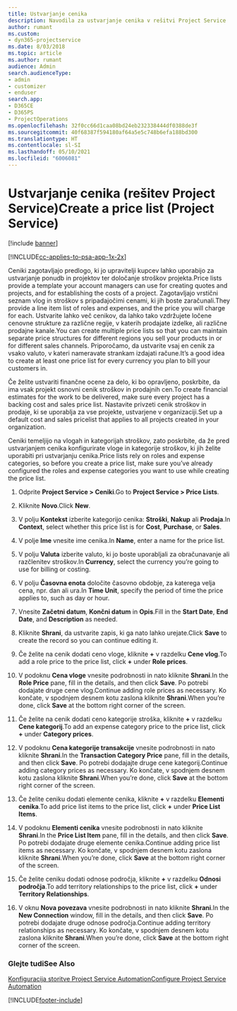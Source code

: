 ```yaml
---
title: Ustvarjanje cenika
description: Navodila za ustvarjanje cenika v rešitvi Project Service
author: rumant
ms.custom:
- dyn365-projectservice
ms.date: 8/03/2018
ms.topic: article
ms.author: rumant
audience: Admin
search.audienceType:
- admin
- customizer
- enduser
search.app:
- D365CE
- D365PS
- ProjectOperations
ms.openlocfilehash: 32f0cc66d1caa08bd24eb232338444df0388de3f
ms.sourcegitcommit: 40f68387f594180af64a5e5c748b6efa188bd300
ms.translationtype: HT
ms.contentlocale: sl-SI
ms.lasthandoff: 05/10/2021
ms.locfileid: "6006081"
---
```

# <a name="create-a-price-list-project-service"></a><span data-ttu-id="2f7ec-103">Ustvarjanje cenika (rešitev Project Service)</span><span class="sxs-lookup"><span data-stu-id="2f7ec-103">Create a price list (Project Service)</span></span>

[!include [banner](../includes/psa-now-project-operations.md)]

[!INCLUDE[cc-applies-to-psa-app-1x-2x](../includes/cc-applies-to-psa-app-1x-2x.md)]

<span data-ttu-id="2f7ec-104">Ceniki zagotavljajo predlogo, ki jo upravitelji kupcev lahko uporabijo za ustvarjanje ponudb in projektov ter določanje stroškov projekta.</span><span class="sxs-lookup"><span data-stu-id="2f7ec-104">Price lists provide a template your account managers can use for creating quotes and projects, and for establishing the costs of a project.</span></span> <span data-ttu-id="2f7ec-105">Zagotavljajo vrstični seznam vlog in stroškov s pripadajočimi cenami, ki jih boste zaračunali.</span><span class="sxs-lookup"><span data-stu-id="2f7ec-105">They provide a line item list of roles and expenses, and the price you will charge for each.</span></span> <span data-ttu-id="2f7ec-106">Ustvarite lahko več cenikov, da lahko tako vzdržujete ločene cenovne strukture za različne regije, v katerih prodajate izdelke, ali različne prodajne kanale.</span><span class="sxs-lookup"><span data-stu-id="2f7ec-106">You can create multiple price lists so that you can maintain separate price structures for different regions you sell your products in or for different sales channels.</span></span> <span data-ttu-id="2f7ec-107">Priporočamo, da ustvarite vsaj en cenik za vsako valuto, v kateri nameravate strankam izdajati račune.</span><span class="sxs-lookup"><span data-stu-id="2f7ec-107">It’s a good idea to create at least one price list for every currency you plan to bill your customers in.</span></span>  
  
<span data-ttu-id="2f7ec-108">Če želite ustvariti finančne ocene za delo, ki bo opravljeno, poskrbite, da ima vsak projekt osnovni cenik stroškov in prodajnih cen.</span><span class="sxs-lookup"><span data-stu-id="2f7ec-108">To create financial estimates for the work to be delivered, make sure every project has a backing cost and sales price list.</span></span> <span data-ttu-id="2f7ec-109">Nastavite privzeti cenik stroškov in prodaje, ki se uporablja za vse projekte, ustvarjene v organizaciji.</span><span class="sxs-lookup"><span data-stu-id="2f7ec-109">Set up a default cost and sales pricelist that applies to all projects created in your organization.</span></span>  
  
<span data-ttu-id="2f7ec-110">Ceniki temeljijo na vlogah in kategorijah stroškov, zato poskrbite, da že pred ustvarjanjem cenika konfigurirate vloge in kategorije stroškov, ki jih želite uporabiti pri ustvarjanju cenika.</span><span class="sxs-lookup"><span data-stu-id="2f7ec-110">Price lists rely on roles and expense categories, so before you create a price list, make sure you’ve already configured the roles and expense categories you want to use while creating the price list.</span></span>  
  
1.  <span data-ttu-id="2f7ec-111">Odprite **Project Service > Ceniki**.</span><span class="sxs-lookup"><span data-stu-id="2f7ec-111">Go to **Project Service > Price Lists**.</span></span>  
  
2.  <span data-ttu-id="2f7ec-112">Kliknite **Novo**.</span><span class="sxs-lookup"><span data-stu-id="2f7ec-112">Click **New**.</span></span>  
  
3.  <span data-ttu-id="2f7ec-113">V polju **Kontekst** izberite kategorijo cenika: **Stroški**, **Nakup** ali **Prodaja**.</span><span class="sxs-lookup"><span data-stu-id="2f7ec-113">In **Context**, select whether this price list is for **Cost**, **Purchase**, or **Sales**.</span></span>  
  
4.  <span data-ttu-id="2f7ec-114">V polje **Ime** vnesite ime cenika.</span><span class="sxs-lookup"><span data-stu-id="2f7ec-114">In **Name**, enter a name for the price list.</span></span>  
  
5.  <span data-ttu-id="2f7ec-115">V polju **Valuta** izberite valuto, ki jo boste uporabljali za obračunavanje ali razčlenitev stroškov.</span><span class="sxs-lookup"><span data-stu-id="2f7ec-115">In **Currency**, select the currency you’re going to use for billing or costing.</span></span>  
  
6.  <span data-ttu-id="2f7ec-116">V polju **Časovna enota** določite časovno obdobje, za katerega velja cena, npr. dan ali ura.</span><span class="sxs-lookup"><span data-stu-id="2f7ec-116">In **Time Unit**, specify the period of time the price applies to, such as day or hour.</span></span>  
  
7.  <span data-ttu-id="2f7ec-117">Vnesite **Začetni datum**, **Končni datum** in **Opis**.</span><span class="sxs-lookup"><span data-stu-id="2f7ec-117">Fill in the **Start Date**, **End Date**, and **Description** as needed.</span></span>  
  
8.  <span data-ttu-id="2f7ec-118">Kliknite **Shrani**, da ustvarite zapis, ki ga nato lahko urejate.</span><span class="sxs-lookup"><span data-stu-id="2f7ec-118">Click **Save** to create the record so you can continue editing it.</span></span>  
  
9. <span data-ttu-id="2f7ec-119">Če želite na cenik dodati ceno vloge, kliknite **+** v razdelku **Cene vlog**.</span><span class="sxs-lookup"><span data-stu-id="2f7ec-119">To add a role price to the price list, click **+** under **Role prices**.</span></span>  
  
10. <span data-ttu-id="2f7ec-120">V podoknu **Cena vloge** vnesite podrobnosti in nato kliknite **Shrani**.</span><span class="sxs-lookup"><span data-stu-id="2f7ec-120">In the **Role Price** pane, fill in the details, and then click **Save**.</span></span> <span data-ttu-id="2f7ec-121">Po potrebi dodajate druge cene vlog.</span><span class="sxs-lookup"><span data-stu-id="2f7ec-121">Continue adding role prices as necessary.</span></span> <span data-ttu-id="2f7ec-122">Ko končate, v spodnjem desnem kotu zaslona kliknite **Shrani**.</span><span class="sxs-lookup"><span data-stu-id="2f7ec-122">When you’re done, click **Save** at the bottom right corner of the screen.</span></span>  
  
11. <span data-ttu-id="2f7ec-123">Če želite na cenik dodati ceno kategorije stroška, kliknite **+** v razdelku **Cene kategorij**.</span><span class="sxs-lookup"><span data-stu-id="2f7ec-123">To add an expense category price to the price list, click **+** under **Category prices**.</span></span>  
  
12. <span data-ttu-id="2f7ec-124">V podoknu **Cena kategorije transakcije** vnesite podrobnosti in nato kliknite **Shrani**.</span><span class="sxs-lookup"><span data-stu-id="2f7ec-124">In the **Transaction Category Price** pane, fill in the details, and then click **Save**.</span></span> <span data-ttu-id="2f7ec-125">Po potrebi dodajajte druge cene kategorij.</span><span class="sxs-lookup"><span data-stu-id="2f7ec-125">Continue adding category prices as necessary.</span></span> <span data-ttu-id="2f7ec-126">Ko končate, v spodnjem desnem kotu zaslona kliknite **Shrani**.</span><span class="sxs-lookup"><span data-stu-id="2f7ec-126">When you’re done, click **Save** at the bottom right corner of the screen.</span></span>  
  
13. <span data-ttu-id="2f7ec-127">Če želite ceniku dodati elemente cenika, kliknite **+** v razdelku **Elementi cenika**.</span><span class="sxs-lookup"><span data-stu-id="2f7ec-127">To add price list items to the price list, click **+** under **Price List Items**.</span></span>  
  
14. <span data-ttu-id="2f7ec-128">V podoknu **Elementi cenika** vnesite podrobnosti in nato kliknite **Shrani**.</span><span class="sxs-lookup"><span data-stu-id="2f7ec-128">In the **Price List Item** pane, fill in the details, and then click **Save**.</span></span> <span data-ttu-id="2f7ec-129">Po potrebi dodajate druge elemente cenika.</span><span class="sxs-lookup"><span data-stu-id="2f7ec-129">Continue adding price list items as necessary.</span></span> <span data-ttu-id="2f7ec-130">Ko končate, v spodnjem desnem kotu zaslona kliknite **Shrani**.</span><span class="sxs-lookup"><span data-stu-id="2f7ec-130">When you’re done, click **Save** at the bottom right corner of the screen.</span></span>  
  
15. <span data-ttu-id="2f7ec-131">Če želite ceniku dodati odnose področja, kliknite **+** v razdelku **Odnosi področja**.</span><span class="sxs-lookup"><span data-stu-id="2f7ec-131">To add territory relationships to the price list, click **+** under **Territory Relationships**.</span></span>  
  
16. <span data-ttu-id="2f7ec-132">V oknu **Nova povezava** vnesite podrobnosti in nato kliknite **Shrani**.</span><span class="sxs-lookup"><span data-stu-id="2f7ec-132">In the **New Connection** window, fill in the details, and then click **Save**.</span></span> <span data-ttu-id="2f7ec-133">Po potrebi dodajate druge odnose področja.</span><span class="sxs-lookup"><span data-stu-id="2f7ec-133">Continue adding territory relationships as necessary.</span></span> <span data-ttu-id="2f7ec-134">Ko končate, v spodnjem desnem kotu zaslona kliknite **Shrani**.</span><span class="sxs-lookup"><span data-stu-id="2f7ec-134">When you’re done, click **Save** at the bottom right corner of the screen.</span></span>  
  
### <a name="see-also"></a><span data-ttu-id="2f7ec-135">Glejte tudi</span><span class="sxs-lookup"><span data-stu-id="2f7ec-135">See Also</span></span>  
 [<span data-ttu-id="2f7ec-136">Konfiguracija storitve Project Service Automation</span><span class="sxs-lookup"><span data-stu-id="2f7ec-136">Configure Project Service Automation</span></span>](../psa/configure.md)


[!INCLUDE[footer-include](../includes/footer-banner.md)]
